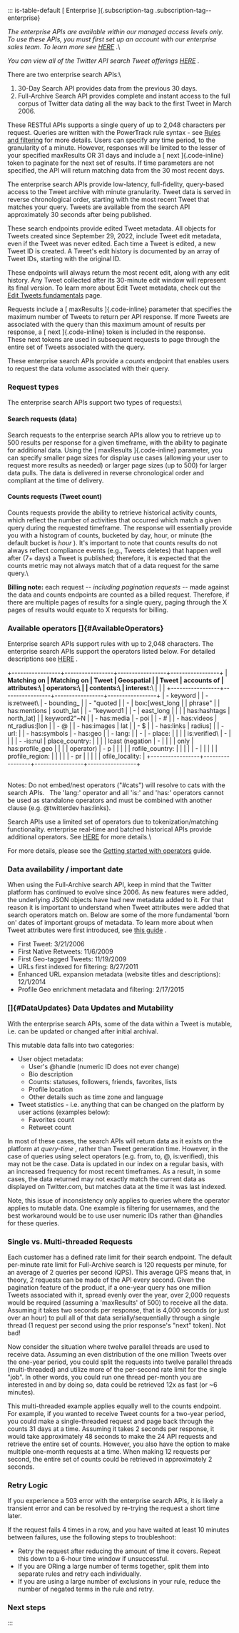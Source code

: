 ::: is-table-default
[ Enterprise ]{.subscription-tag .subscription-tag--enterprise}

*The enterprise APIs are available within our managed access levels
only. To use these APIs, you must first set up an account with our
enterprise sales team. To learn more see
[HERE](/content/developer-twitter/en/enterprise) .*\

*You can view all of the Twitter API search Tweet offerings
[HERE](/en/docs/twitter-api/search-overview) .*

There are two enterprise search APIs:\

1.  30-Day Search API provides data from the previous 30 days.
2.  Full-Archive Search API provides complete and instant access to the
    full corpus of Twitter data dating all the way back to the first
    Tweet in March 2006.

These RESTful APIs supports a single query of up to 2,048 characters per
request. Queries are written with the PowerTrack rule syntax - see
[Rules and
filtering](/en/docs/twitter-api/enterprise/rules-and-filtering/building-a-rule)
for more details. Users can specify any time period, to the granularity
of a minute. However, responses will be limited to the lesser of your
specified maxResults OR 31 days and include a [ next ]{.code-inline}
token to paginate for the next set of results. If time parameters are
not specified, the API will return matching data from the 30 most recent
days.

The enterprise search APIs provide low-latency, full-fidelity,
query-based access to the Tweet archive with minute granularity. Tweet
data is served in reverse chronological order, starting with the most
recent Tweet that matches your query. Tweets are available from the
search API approximately 30 seconds after being published.

These search endpoints provide edited Tweet metadata. All objects for
Tweets created since September 29, 2022, include Tweet edit metadata,
even if the Tweet was never edited. Each time a Tweet is edited, a new
Tweet ID is created. A Tweet\'s edit history is documented by an array
of Tweet IDs, starting with the original ID.

These endpoints will always return the most recent edit, along with any
edit history. Any Tweet collected after its 30-minute edit window will
represent its final version. To learn more about Edit Tweet metadata,
check out the [Edit Tweets
fundamentals](/content/developer-twitter/en/docs/twitter-api/enterprise/edit-tweets)
page.

Requests include a [ maxResults ]{.code-inline} parameter that specifies
the maximum number of Tweets to return per API response. If more Tweets
are associated with the query than this maximum amount of results per
response, a [ next ]{.code-inline} token is included in the response.
These next tokens are used in subsequent requests to page through the
entire set of Tweets associated with the query.

These enterprise search APIs provide a *counts* endpoint that enables
users to request the data volume associated with their query.

### Request types

The enterprise search APIs support two types of requests:\

#### Search requests (data)

Search requests to the enterprise search APIs allow you to retrieve up
to 500 results per response for a given timeframe, with the ability to
paginate for additional data. Using the [ maxResults ]{.code-inline}
parameter, you can specify smaller page sizes for display use cases
(allowing your user to request more results as needed) or larger page
sizes (up to 500) for larger data pulls. The data is delivered in
reverse chronological order and compliant at the time of delivery.

#### Counts requests (Tweet count)

Counts requests provide the ability to retrieve historical activity
counts, which reflect the number of activities that occurred which match
a given query during the requested timeframe. The response will
essentially provide you with a histogram of counts, bucketed by day,
hour, or minute (the default bucket is *hour* ). It\'s important to note
that counts results do not always reflect compliance events (e.g.,
Tweets deletes) that happen well after (7+ days) a Tweet is published;
therefore, it is expected that the counts metric may not always match
that of a data request for the same query.\

**Billing note:** each request -- *including pagination requests* --
made against the data and counts endpoints are counted as a billed
request. Therefore, if there are multiple pages of results for a single
query, paging through the X pages of results would equate to X requests
for billing.

### Available operators []{#AvailableOperators}

Enterprise search APIs support rules with up to 2,048 characters. The
enterprise search APIs support the operators listed below. For detailed
descriptions see
[HERE](/en/docs/twitter-api/enterprise/search-api/guides/search-api/enterprise-operators)
.

+-----------------+-----------------+-----------------+-----------------+
| **Matching on   | **Matching on   | **Tweet         | **Geospatial    |
| Tweet           | accounts of     | attributes:**\  | operators:**\   |
| contents:**\    | interest:**\    |                 |                 |
+-----------------+-----------------+-----------------+-----------------+
| -   keyword     |                 | -   is:retweet\ | -   bounding_   |
| -   "quoted     |                 | -               | box:\[west_long |
|     phrase"     |                 |    has:mentions |     south_lat   |
| -   "keyword1   |                 | -               |     east_long   |
|                 |                 |    has:hashtags |     north_lat\] |
|    keyword2"\~N |                 | -   has:media   | -   poi         |
| -   \#          |                 | -   has:videos  | nt_radius:\[lon |
| -   @           |                 | -   has:images  |     lat         |
| -   \$          |                 | -   has:links   |     radius\]    |
| -   url:        |                 | -   has:symbols | -   has:geo     |
| -   lang:       |                 | -               | -   place:      |
|                 |                 |    is:verified\ | -               |
|                 |                 | -   -is:nul     |  place_country: |
|                 |                 | lcast (negation | -               |
|                 |                 |     only        | has:profile_geo |
|                 |                 |     operator)   | -   p           |
|                 |                 |                 | rofile_country: |
|                 |                 |                 | -               |
|                 |                 |                 | profile_region: |
|                 |                 |                 | -   pr          |
|                 |                 |                 | ofile_locality: |
+-----------------+-----------------+-----------------+-----------------+

\
Notes: Do not embed/nest operators (\"#cats\") will resolve to cats with
the search APIs.   The 'lang:' operator and all 'is:' and 'has:'
operators cannot be used as standalone operators and must be combined
with another clause (e.g. \@twitterdev has:links).

Search APIs use a limited set of operators due to tokenization/matching
functionality. enterprise real-time and batched historical APIs provide
additional operators. See
[HERE](/en/docs/twitter-api/enterprise/rules-and-filtering/operators-by-product)
for more details.\

For more details, please see the [Getting started with
operators](/content/developer-twitter/en/docs/twitter-api/enterprise/rules-and-filtering/building-a-rule)
guide.

### Data availability / important date

When using the Full-Archive search API, keep in mind that the Twitter
platform has continued to evolve since 2006. As new features were added,
the underlying JSON objects have had new metadata added to it. For that
reason it is important to understand when Tweet attributes were added
that search operators match on. Below are some of the more fundamental
\'born on\' dates of important groups of metadata. To learn more about
when Tweet attributes were first introduced, see [this
guide](/content/developer-twitter/en/docs/twitter-api/enterprise/search-api/guides/changelog)
.

-   First Tweet: 3/21/2006
-   First Native Retweets: 11/6/2009
-   First Geo-tagged Tweets: 11/19/2009
-   URLs first indexed for filtering: 8/27/2011
-   Enhanced URL expansion metadata (website titles and descriptions):
    12/1/2014
-   Profile Geo enrichment metadata and filtering: 2/17/2015

### []{#DataUpdates} Data Updates and Mutability 

With the enterprise search APIs, some of the data within a Tweet is
mutable, i.e. can be updated or changed after initial archival.

This mutable data falls into two categories:

-   User object metadata:
    -   User's \@handle (numeric ID does not ever change)
    -   Bio description
    -   Counts: statuses, followers, friends, favorites, lists
    -   Profile location
    -   Other details such as time zone and language
-   Tweet statistics - i.e. anything that can be changed on the platform
    by user actions (examples below):
    -   Favorites count
    -   Retweet count

In most of these cases, the search APIs will return data as it exists on
the platform at *query-time* , rather than Tweet generation time.
However, in the case of queries using select operators (e.g. from, to,
@, is:verified), this may not be the case. Data is updated in our index
on a regular basis, with an increased frequency for most recent
timeframes. As a result, in some cases, the data returned may not
exactly match the current data as displayed on Twitter.com, but matches
data at the time it was last indexed.

Note, this issue of inconsistency only applies to queries where the
operator applies to mutable data. One example is filtering for
usernames, and the best workaround would be to use user numeric IDs
rather than \@handles for these queries.

### Single vs. Multi-threaded Requests 

Each customer has a defined rate limit for their search endpoint. The
default per-minute rate limit for Full-Archive search is 120 requests
per minute, for an average of 2 queries per second (QPS). This average
QPS means that, in theory, 2 requests can be made of the API every
second. Given the pagination feature of the product, if a one-year query
has one million Tweets associated with it, spread evenly over the year,
over 2,000 requests would be required (assuming a 'maxResults' of 500)
to receive all the data. Assuming it takes two seconds per response,
that is 4,000 seconds (or just over an hour) to pull all of that data
serially/sequentially through a single thread (1 request per second
using the prior response's "next" token). Not bad!

Now consider the situation where twelve parallel threads are used to
receive data. Assuming an even distribution of the one million Tweets
over the one-year period, you could split the requests into twelve
parallel threads (multi-threaded) and utilize more of the per-second
rate limit for the single "job". In other words, you could run one
thread per-month you are interested in and by doing so, data could be
retrieved 12x as fast (or \~6 minutes).

This multi-threaded example applies equally well to the counts endpoint.
For example, if you wanted to receive Tweet counts for a two-year
period, you could make a single-threaded request and page back through
the counts 31 days at a time. Assuming it takes 2 seconds per response,
it would take approximately 48 seconds to make the 24 API requests and
retrieve the entire set of counts. However, you also have the option to
make multiple one-month requests at a time. When making 12 requests per
second, the entire set of counts could be retrieved in approximately 2
seconds.

### Retry Logic 

If you experience a 503 error with the enterprise search APIs, it is
likely a transient error and can be resolved by re-trying the request a
short time later.

If the request fails 4 times in a row, and you have waited at least 10
minutes between failures, use the following steps to troubleshoot:

-   Retry the request after reducing the amount of time it covers.
    Repeat this down to a 6-hour time window if unsuccessful.
-   If you are ORing a large number of terms together, split them into
    separate rules and retry each individually.
-   If you are using a large number of exclusions in your rule, reduce
    the number of negated terms in the rule and retry.

### Next steps
:::
